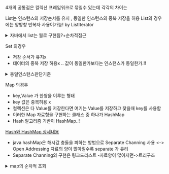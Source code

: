 4개의 공통점은 컬렉션 프레임워크로 묶일수 있는데 각각의 차이는

List는 인스턴스의 저장순서를 유지 , 동일한 인스턴스의 중복 저장을 허용
List의 경우에는 양방향 반복자 사용이가능! by ListIterator<E>
<details><summary>자바에서 list는 뭘로 구현됨?+순차적접근</summary>
<p>

- ArrayList : 배열기반 자료구조 -> 값이 추가되면 새롭게 크기를 다시짜야함
- LinkedList : 리스트 기반 자료구조

-Iterable을 구현하기때문 ... 정확히는 Collection이 Iterable을 상속
따라서 정확한 구조는
```java
 public interface Collection<E> extends Iterable<E>

```

iterable 메소드 사용의 장점 .. for -each 대비
조회 중간에 특정 인스턴스 삭제가 가능하다 ..! 

사실은 for-each문은 컴파일과정에서 반복자를 이용하는 코드로 수정됨

```java
for(String s : list)

for(Iterator<String> itr = list.iterator(); itr.hasNext(); )

```

</p>
</details> 


Set 의경우
- 저장 순서가 유지x
- 데이터의 중복 저장 허용x .. 값이 동일한가보다는 인스턴스가 동일한가.!!

<details><summary>동일인스턴스판단기준</summary>
<p>
Object 클래스에 정의 되어있는 두 메소드의  호출 결과를 근거로
- public boolean equals(Object obj)
- public int hashCode() 
-  적절하게 오버라이딩해서 사용하면 값을 기준으로 바꿀수도 있다 ex)String 


</p>
</details> 

Map 의경우
- key,Value 가 한쌍을 이루는 형태
- key 값은 중복허용 x 
- 컬렉션은 다 Value를 저장한다면 여기는 Value를 저장하고 찾을때 key를 사용함
- 이러한 Map 자료형을 구현하는 클래스 중 하나가 HashMap
- Hash 알고리즘 기반이 HashMap..!

[Hash와 HashMap 상세내용](https://d2.naver.com/helloworld/831311)
 
- java hashMap은 해시값 충돌을 피하는 방법으로  Separate Channing 사용 <-> Open Addressing  자료의 양이 많아질수록 separate 가 유리 
- Separate Channing의 구현은 링크드리스트 -자료양이 많아지면->트리구조 
 
 
<details><summary>map의 순차적 조회</summary>
<p>
hashmap은 Iterable 인터페이스를 구현하지 않았기때문 반복자를 사용 x

그래서 나온 메소드
```java
 public Set<K> keySet()
```
set자료형으로 키값을 모아오는것 .. 그럼 set이니까 lterable 상속중이니 반복자 사용가능


</p>
</details> 
